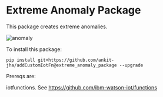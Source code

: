 # Extreme Anomaly Package

This package creates extreme anomalies. 

![anomaly](https://raw.githubusercontent.com/ankit-jha/addCustomIotFn/extreme_anomaly_package/anomaly.png)

To install this package: 

```
pip install git+https://github.com/ankit-jha/addCustomIotFn@extreme_anomaly_package --upgrade
```


Prereqs are:

iotfunctions. See https://github.com/ibm-watson-iot/functions

